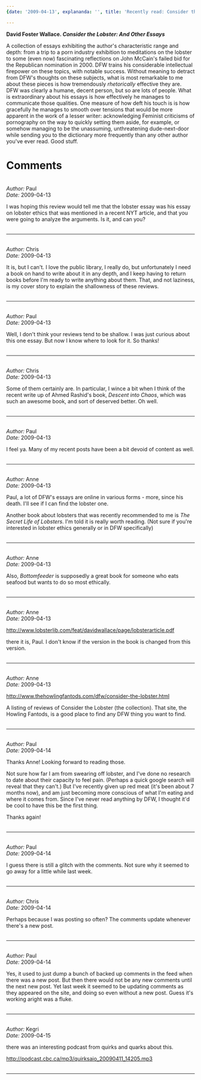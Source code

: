 ```yaml
---
{date: '2009-04-13', explananda: '', title: 'Recently read: Consider the Lobster', tags: book_reviews}

---
```

<strong>David Foster Wallace. <em>Consider the Lobster: And Other Essays</em></strong>

A collection of essays exhibiting the author's characteristic range and depth: from a trip to a porn industry exhibition to meditations on the lobster to some (even now) fascinating reflections on John McCain's failed bid for the Republican nomination in 2000.  DFW trains his considerable intellectual firepower on these topics, with notable success.  Without meaning to detract from DFW's thoughts on these subjects, what is most remarkable to me about these pieces is how tremendously <em>rhetorically</em> effective they are.  DFW was clearly a humane, decent person, but so are lots of people.  What is extraordinary about his essays is how effectively he manages to communicate those qualities.  One measure of how deft his touch is is how gracefully he manages to smooth over tensions that would be more apparent in the work of a lesser writer: acknowledging Feminist criticisms of pornography on the way to quickly setting them aside, for example, or somehow managing to be the unassuming, unthreatening dude-next-door while sending you to the dictionary more frequently than any other author you've ever read.  Good stuff.


<h1>Comments</h1>


<br/>
<em>Author:</em> Paul
<br/><em>Date:</em> 2009-04-13

I was hoping this review would tell me that the lobster essay was his essay on lobster ethics that was mentioned in a recent NYT article, and that you were going to analyze the arguments. Is it, and can you?
<br/>
<br/>

*******************************************************************************



<br/>
<em>Author:</em> Chris
<br/><em>Date:</em> 2009-04-13

It is, but I can't.  I love the public library, I really do, but unfortunately I need a book on hand to write about it in any depth, and I keep having to return books before I'm ready to write anything about them.  That, and not laziness, is my cover story to explain the shallowness of these reviews.
<br/>
<br/>

*******************************************************************************



<br/>
<em>Author:</em> Paul
<br/><em>Date:</em> 2009-04-13

Well, I don't think your reviews tend to be shallow. I was just curious about this one essay. But now I know where to look for it. So thanks!
<br/>
<br/>

*******************************************************************************



<br/>
<em>Author:</em> Chris
<br/><em>Date:</em> 2009-04-13

Some of them certainly are.  In particular, I wince a bit when I think of the recent write up of Ahmed Rashid's book, <em>Descent into Chaos</em>, which was such an awesome book, and sort of deserved better.  Oh well.
<br/>
<br/>

*******************************************************************************



<br/>
<em>Author:</em> Paul
<br/><em>Date:</em> 2009-04-13

I feel ya. Many of my recent posts have been a bit devoid of content as well.
<br/>
<br/>

*******************************************************************************



<br/>
<em>Author:</em> Anne
<br/><em>Date:</em> 2009-04-13

Paul, a lot of DFW's essays are online in various forms - more, since his death. I'll see if I can find the lobster one.

Another book about lobsters that was recently recommended to me is _The Secret Life of Lobsters_. I'm told it is really worth reading. (Not sure if you're interested in lobster ethics generally or in DFW specifically)
<br/>
<br/>

*******************************************************************************



<br/>
<em>Author:</em> Anne
<br/><em>Date:</em> 2009-04-13

Also, _Bottomfeeder_ is supposedly a great book for someone who eats seafood but wants to do so most ethically.
<br/>
<br/>

*******************************************************************************



<br/>
<em>Author:</em> Anne
<br/><em>Date:</em> 2009-04-13

http://www.lobsterlib.com/feat/davidwallace/page/lobsterarticle.pdf

there it is, Paul. I don't know if the version in the book is changed from this version.
<br/>
<br/>

*******************************************************************************



<br/>
<em>Author:</em> Anne
<br/><em>Date:</em> 2009-04-13

http://www.thehowlingfantods.com/dfw/consider-the-lobster.html

A listing of reviews of Consider the Lobster (the collection). That site, the Howling Fantods, is a good place to find any DFW thing you want to find.
<br/>
<br/>

*******************************************************************************



<br/>
<em>Author:</em> Paul
<br/><em>Date:</em> 2009-04-14

Thanks Anne! Looking forward to reading those.

Not sure how far I am from swearing off lobster, and I've done no research to date about their capacity to feel pain. (Perhaps a quick google search will reveal that they can't.) But I've recently given up red meat (it's been about 7 months now), and am just becoming more conscious of what I'm eating and where it comes from. Since I've never read anything by DFW, I thought it'd be cool to have this be the first thing.

Thanks again!
<br/>
<br/>

*******************************************************************************



<br/>
<em>Author:</em> Paul
<br/><em>Date:</em> 2009-04-14

I guess there is still a glitch with the comments. Not sure why it seemed to go away for a little while last week.
<br/>
<br/>

*******************************************************************************



<br/>
<em>Author:</em> Chris
<br/><em>Date:</em> 2009-04-14

Perhaps because I was posting so often?  The comments update whenever there's a new post.
<br/>
<br/>

*******************************************************************************



<br/>
<em>Author:</em> Paul
<br/><em>Date:</em> 2009-04-14

Yes, it used to just dump a bunch of backed up comments in the feed when there was a new post. But then there would not be any new comments until the next new post. Yet last week it seemed to be updating comments as they appeared on the site, and doing so even without a new post. Guess it's working aright was a fluke.
<br/>
<br/>

*******************************************************************************



<br/>
<em>Author:</em> Kegri
<br/><em>Date:</em> 2009-04-15

there was an interesting podcast from quirks and quarks about this.

http://podcast.cbc.ca/mp3/quirksaio_20090411_14205.mp3
<br/>
<br/>

*******************************************************************************
